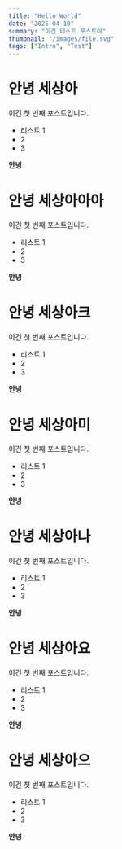 ```yaml
---
title: "Hello World"
date: "2025-04-10"
summary: "이건 테스트 포스트야"
thumbnail: "/images/file.svg"
tags: ["Intro", "Test"]
---
```


# 안녕 세상아

이건 첫 번째 포스트입니다.

- 리스트 1
- 2
- 3

**안녕**

# 안녕 세상아아아

이건 첫 번째 포스트입니다.

- 리스트 1
- 2
- 3

**안녕**

# 안녕 세상아크

이건 첫 번째 포스트입니다.

- 리스트 1
- 2
- 3

**안녕**

# 안녕 세상아미

이건 첫 번째 포스트입니다.

- 리스트 1
- 2
- 3

**안녕**

# 안녕 세상아나

이건 첫 번째 포스트입니다.

- 리스트 1
- 2
- 3

**안녕**

# 안녕 세상아요

이건 첫 번째 포스트입니다.

- 리스트 1
- 2
- 3

**안녕**

# 안녕 세상아으

이건 첫 번째 포스트입니다.

- 리스트 1
- 2
- 3

**안녕**
